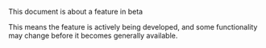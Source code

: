 <div class="premonition info">
  <div class="fa fa-info-circle"></div>
  <div class="content">
    <p class="header">This document is about a feature in beta</p>
    <p markdown=1>This means the feature is actively being developed, and some functionality may change before it becomes generally available.</p>
  </div>
</div>
